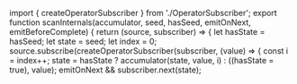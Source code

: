 import { createOperatorSubscriber } from './OperatorSubscriber';
export function scanInternals(accumulator, seed, hasSeed, emitOnNext, emitBeforeComplete) {
    return (source, subscriber) => {
        let hasState = hasSeed;
        let state = seed;
        let index = 0;
        source.subscribe(createOperatorSubscriber(subscriber, (value) => {
            const i = index++;
            state = hasState
                ?
                    accumulator(state, value, i)
                :
                    ((hasState = true), value);
            emitOnNext && subscriber.next(state);
   
